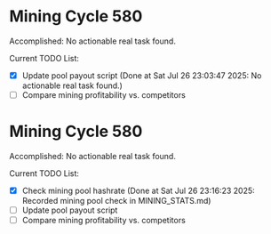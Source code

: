 # Mining Cycle 580

Accomplished: No actionable real task found.

Current TODO List:

- [x] Update pool payout script  (Done at Sat Jul 26 23:03:47 2025: No actionable real task found.)
- [ ] Compare mining profitability vs. competitors

# Mining Cycle 580

Accomplished: No actionable real task found.

Current TODO List:

- [x] Check mining pool hashrate  (Done at Sat Jul 26 23:16:23 2025: Recorded mining pool check in MINING_STATS.md)
- [ ] Update pool payout script
- [ ] Compare mining profitability vs. competitors